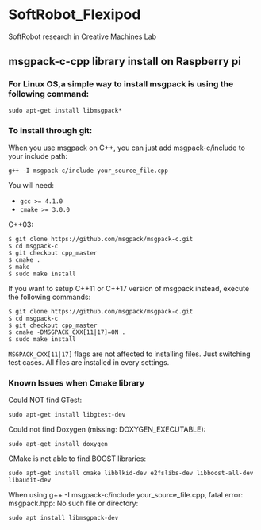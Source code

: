 # SoftRobot_Flexipod
SoftRobot research in Creative Machines Lab
## msgpack-c-cpp library install on Raspberry pi
### For Linux OS,a simple way to install msgpack is using the following command:

    sudo apt-get install libmsgpack*
    
### To install through git:
When you use msgpack on C++, you can just add msgpack-c/include to your include path:

    g++ -I msgpack-c/include your_source_file.cpp

You will need:

 - `gcc >= 4.1.0`
 - `cmake >= 3.0.0`

C++03:

    $ git clone https://github.com/msgpack/msgpack-c.git
    $ cd msgpack-c
    $ git checkout cpp_master
    $ cmake .
    $ make
    $ sudo make install

If you want to setup C++11 or C++17 version of msgpack instead,
execute the following commands:

    $ git clone https://github.com/msgpack/msgpack-c.git
    $ cd msgpack-c
    $ git checkout cpp_master
    $ cmake -DMSGPACK_CXX[11|17]=ON .
    $ sudo make install

`MSGPACK_CXX[11|17]` flags are not affected to installing files. Just switching test cases. All files are installed in every settings.
 
### Known Issues when Cmake library
Could NOT find GTest:

    sudo apt-get install libgtest-dev
    
Could not find Doxygen (missing: DOXYGEN_EXECUTABLE):

    sudo apt-get install doxygen
    
CMake is not able to find BOOST libraries:

    sudo apt-get install cmake libblkid-dev e2fslibs-dev libboost-all-dev libaudit-dev
    
When using g++ -I msgpack-c/include your_source_file.cpp, fatal error: msgpack.hpp: No such file or directory:

    sudo apt install libmsgpack-dev

